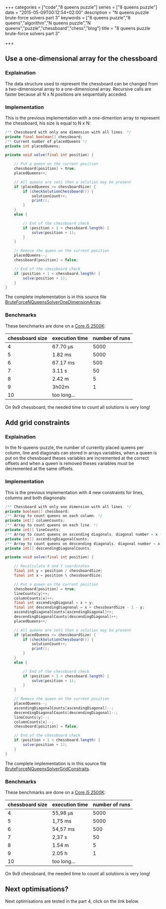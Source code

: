 +++
categories = ["code","8 queens puzzle"]
series = ["8 queens puzzle"]
date = "2015-05-09T00:12:54+02:00"
description = "N queens puzzle brute-force solvers part 3"
keywords = ["8 queens puzzle","8 queens","algorithm","N queens puzzle","N queens","puzzle","chessboard","chess","blog"]
title = "8 queens puzzle brute-force solvers part 3"

+++


## Use a one-dimensional array for the chessboard

### Explaination

The data structure used to represent the chessboard can be changed from a two-dimensional array to a one-dimensional array. Recursive calls are faster because all N x N positions are sequentially acceded.

### Implementation

This is the previous implementation with a one-dimention array to represent the chessboard, his size is equal to N x N:

```java
/** Chessboard with only one dimension with all lines. */
private final boolean[] chessboard;
/** Current number of placedQueens */
private int placedQueens;

private void solve(final int position) {

	// Put a queen on the current position
	chessboard[position] = true;
	placedQueens++;

	// All queens are sets then a solution may be present
	if (placedQueens >= chessboardSize) {
		if (checkSolutionChessboard()) {
			solutionCount++;
			print();
		}
	}
	else {

		// End of the chessboard check
		if (position + 1 < chessboard.length) {
			solve(position + 1);
		}
	}

	// Remove the queen on the current position
	placedQueens--;
	chessboard[position] = false;

	// End of the chessboard check
	if (position + 1 < chessboard.length) {
		solve(position + 1);
	}
}
```
The complete implementation is in this source file [BruteForceNQueensSolverOneDimensionArray](https://github.com/Sylvain-Bugat/N-queens-puzzle-solvers/blob/master/src/main/java/com/github/sbugat/nqueens/solvers/bruteforce/BruteForceNQueensSolverOneDimensionArray.java).

### Benchmarks

These benchmarks are done on a [Core i5 2500K](http://ark.intel.com/products/52210/Intel-Core-i5-2500K-Processor-6M-Cache-up-to-3_70-GHz):

| chessboard size | execution time | number of runs |
| ------------- | ----------- | ----------- |
| 4 | 67.70 µs | 5000 |
| 5 | 1.82 ms | 5000 |
| 6 | 67.17 ms | 500 |
| 7 | 3.11 s | 50 |
| 8 | 2.42 m | 5 |
| 9 | 3h02m | 1 |
| 10 | too long... |
On 9x9 chessboard, the needed time to count all solutions is very long!


## Add grid constraints

### Explaination

In the N-queens-puzzle, the number of currently placed queens per column, line and diagonals can stored in arrays variables, when a queen is put on the chessboard theses variables are incremented at the correct offsets and when a queen is removed theses variables must be decremented at the same offsets.

### Implementation

This is the previous implementation with 4 new constraints for lines, columns and both diagnonals:

```java
/** Chessboard with only one dimension with all lines. */
private boolean[] chessboard;
/** Array to count queens on each column. */
private int[] columnCounts;
/** Array to count queens on each line. */
private int[] lineCounts;
/** Array to count queens on ascending diagonals, diagonal number = x + y. */
private int[] ascendingDiagonalCounts;
/** Array to count queens on descending diagonals, diagonal number = x + chessboard size - 1 - y. */
private int[] descendingDiagonalCounts;

private void solve(final int position) {

	// Recalculate X and Y coordinates
	final int y = position / chessboardSize;
	final int x = position % chessboardSize;

	// Put a queen on the current position
	chessboard[position] = true;
	lineCounts[y]++;
	columnCounts[x]++;
	final int ascendingDiagonal = x + y;
	final int descendingDiagnonal = x + chessboardSize - 1 - y;
	ascendingDiagonalCounts[ascendingDiagonal]++;
	descendingDiagonalCounts[descendingDiagonal]++;
	placedQueens++;

	// All queens are sets then a solution may be present
	if (placedQueens >= chessboardSize) {
		if (checkSolutionChessboard()) {
			solutionCount++;
			print();
		}
	}
	else {

		// End of the chessboard check
		if (position + 1 < chessboard.length) {
			solve(position + 1);
		}
	}

	// Remove the queen on the current position
	placedQueens--;
	ascendingDiagonalCounts[ascendingDiagonal]--;
	descendingDiagonalCounts[descendingDiagonal]--;
	lineCounts[y]--;
	columnCounts[x]--;
	chessboard[position] = false;

	// End of the chessboard check
	if (position + 1 < chessboard.length) {
		solve(position + 1);
	}
}
```
The complete implementation is in this source file [BruteForceNQueensSolverGridConstraits](https://github.com/Sylvain-Bugat/N-queens-puzzle-solvers/blob/master/src/main/java/com/github/sbugat/nqueens/solvers/bruteforce/BruteForceNQueensSolverGridConstraits.java).

### Benchmarks

These benchmarks are done on a [Core i5 2500K](http://ark.intel.com/products/52210/Intel-Core-i5-2500K-Processor-6M-Cache-up-to-3_70-GHz):

| chessboard size | execution time | number of runs |
| ------------- | ----------- | ----------- |
| 4 | 55,98 µs | 5000 |
| 5 | 1,75 ms | 5000 |
| 6 | 54,57 ms | 500 |
| 7 | 2,37 s | 50 |
| 8 | 1.54 m | 5 |
| 9 | 2.05 h | 1 |
| 10 | too long... |
On 9x9 chessboard, the needed time to count all solutions is very long!

## Next optimisations?

Next optimisations are tested in the part 4, click on the link below.
